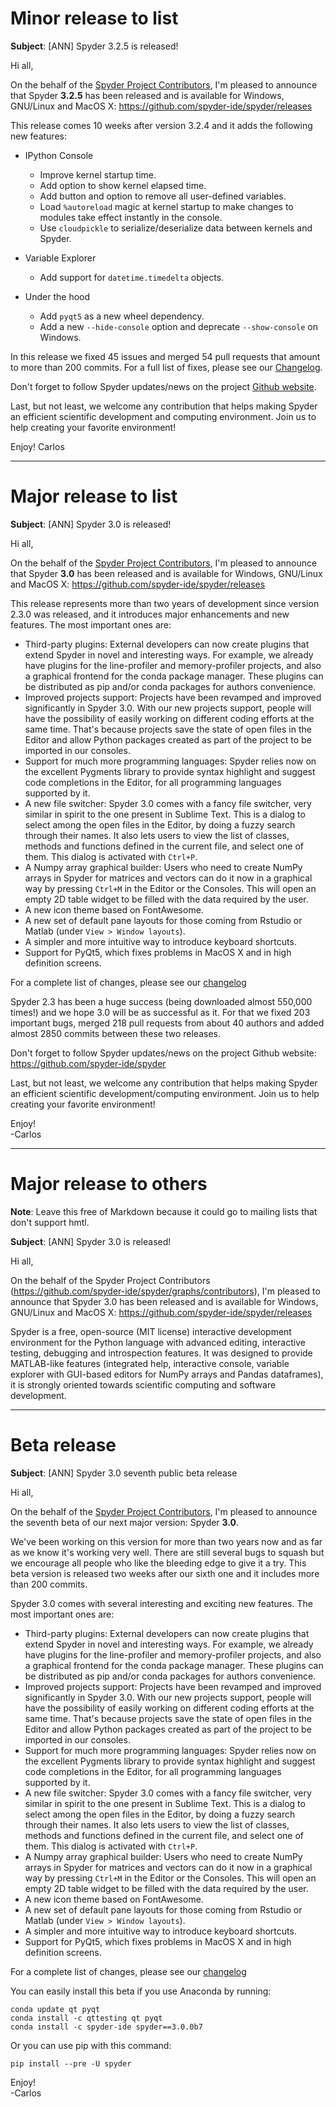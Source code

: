 # Minor release to list

**Subject**: [ANN] Spyder 3.2.5 is released!


Hi all,

On the behalf of the [Spyder Project Contributors](https://github.com/spyder-ide/spyder/graphs/contributors),
I'm pleased to announce that Spyder **3.2.5** has been released and is available for
Windows, GNU/Linux and MacOS X: https://github.com/spyder-ide/spyder/releases

This release comes 10 weeks after version 3.2.4 and it adds the following new
features:

- IPython Console
    * Improve kernel startup time.
    * Add option to show kernel elapsed time.
    * Add button and option to remove all user-defined variables.
    * Load `%autoreload` magic at kernel startup to make changes to
      modules take effect instantly in the console.
    * Use `cloudpickle` to serialize/deserialize data between kernels
      and Spyder.

- Variable Explorer
    * Add support for `datetime.timedelta` objects.

- Under the hood
    * Add `pyqt5` as a new wheel dependency.
    * Add a new `--hide-console` option and deprecate `--show-console`
      on Windows.

In this release we fixed 45 issues and merged 54 pull requests that amount
to more than 200 commits. For a full list of fixes, please see our
[Changelog](https://github.com/spyder-ide/spyder/blob/3.x/CHANGELOG.md).

Don't forget to follow Spyder updates/news on the project
[Github website](https://github.com/spyder-ide/spyder).

Last, but not least, we welcome any contribution that helps making Spyder an
efficient scientific development and computing environment. Join us to help
creating your favorite environment!

Enjoy!
Carlos


----


# Major release to list

**Subject**: [ANN] Spyder 3.0 is released!


Hi all,

On the behalf of the [Spyder Project Contributors](https://github.com/spyder-ide/spyder/graphs/contributors),
I'm pleased to announce that Spyder **3.0** has been released and is available for
Windows, GNU/Linux and MacOS X: https://github.com/spyder-ide/spyder/releases

This release represents more than two years of development since version 2.3.0 was
released, and it introduces major enhancements and new features. The most important ones
are:

* Third-party plugins: External developers can now create plugins that extend Spyder in
  novel and interesting ways. For example, we already have plugins for the line-profiler
  and memory-profiler projects, and also a graphical frontend for the conda package
  manager. These plugins can be distributed as pip and/or conda packages for authors
  convenience.
* Improved projects support: Projects have been revamped and improved significantly in
  Spyder 3.0. With our new projects support, people will have the possibility of easily
  working on different coding efforts at the same time. That's because projects save the
  state of open files in the Editor and allow Python packages created as part of the
  project to be imported in our consoles.
* Support for much more programming languages: Spyder relies now on the excellent Pygments
  library to provide syntax highlight and suggest code completions in the Editor, for all
  programming languages supported by it.
* A new file switcher: Spyder 3.0 comes with a fancy file switcher, very similar in
  spirit to the one present in Sublime Text. This is a dialog to select among the open
  files in the Editor, by doing a fuzzy search through their names. It also lets users to
  view the list of classes, methods and functions defined in the current file, and select
  one of them. This dialog is activated with `Ctrl+P`.
* A Numpy array graphical builder: Users who need to create NumPy arrays in Spyder for
  matrices and vectors can do it now in a graphical way by pressing `Ctrl+M` in the Editor
  or the Consoles. This will open an empty 2D table widget to be filled with the data
  required by the user.
* A new icon theme based on FontAwesome.
* A new set of default pane layouts for those coming from Rstudio or Matlab (under
  `View > Window layouts`).
* A simpler and more intuitive way to introduce keyboard shortcuts.
* Support for PyQt5, which fixes problems in MacOS X and in high definition screens.

For a complete list of changes, please see our
[changelog](https://github.com/spyder-ide/spyder/blob/3.x/CHANGELOG.md)

Spyder 2.3 has been a huge success (being downloaded almost 550,000 times!) and
we hope 3.0 will be as successful as it. For that we fixed 203 important bugs,
merged 218 pull requests from about 40 authors and added almost 2850 commits
between these two releases.

Don't forget to follow Spyder updates/news on the project Github website:
https://github.com/spyder-ide/spyder

Last, but not least, we welcome any contribution that helps making Spyder an
efficient scientific development/computing environment. Join us to help creating
your favorite environment!

Enjoy!<br>
-Carlos


----


# Major release to others

**Note**: Leave this free of Markdown because it could go to mailing lists that
don't support hmtl.

**Subject**: [ANN] Spyder 3.0 is released!


Hi all,

On the behalf of the Spyder Project Contributors (https://github.com/spyder-ide/spyder/graphs/contributors),
I'm pleased to announce that Spyder 3.0 has been released and is available for
Windows, GNU/Linux and MacOS X: https://github.com/spyder-ide/spyder/releases

Spyder is a free, open-source (MIT license) interactive development environment
for the Python language with advanced editing, interactive testing, debugging
and introspection features. It was designed to provide MATLAB-like features
(integrated help, interactive console, variable explorer with GUI-based editors
for NumPy arrays and Pandas dataframes), it is strongly oriented towards
scientific computing and software development.

<The rest is the same as for the list>


----


# Beta release

**Subject**: [ANN] Spyder 3.0 seventh public beta release


Hi all,

On the behalf of the [Spyder Project Contributors](https://github.com/spyder-ide/spyder/graphs/contributors),
I'm pleased to announce the seventh beta of our next major version: Spyder **3.0**.

We've been working on this version for more than two years now and as far as we know
it's working very well. There are still several bugs to squash but we encourage all
people who like the bleeding edge to give it a try. This beta version is released
two weeks after our sixth one and it includes more than 200 commits.

Spyder 3.0 comes with several interesting and exciting new features. The most
important ones are:

* Third-party plugins: External developers can now create plugins that extend Spyder in
  novel and interesting ways. For example, we already have plugins for the line-profiler
  and memory-profiler projects, and also a graphical frontend for the conda package
  manager. These plugins can be distributed as pip and/or conda packages for authors
  convenience.
* Improved projects support: Projects have been revamped and improved significantly in
  Spyder 3.0. With our new projects support, people will have the possibility of easily
  working on different coding efforts at the same time. That's because projects save the
  state of open files in the Editor and allow Python packages created as part of the
  project to be imported in our consoles.
* Support for much more programming languages: Spyder relies now on the excellent Pygments
  library to provide syntax highlight and suggest code completions in the Editor, for all
  programming languages supported by it.
* A new file switcher: Spyder 3.0 comes with a fancy file switcher, very similar in
  spirit to the one present in Sublime Text. This is a dialog to select among the open
  files in the Editor, by doing a fuzzy search through their names. It also lets users to
  view the list of classes, methods and functions defined in the current file, and select
  one of them. This dialog is activated with `Ctrl+P`.
* A Numpy array graphical builder: Users who need to create NumPy arrays in Spyder for
  matrices and vectors can do it now in a graphical way by pressing `Ctrl+M` in the Editor
  or the Consoles. This will open an empty 2D table widget to be filled with the data
  required by the user.
* A new icon theme based on FontAwesome.
* A new set of default pane layouts for those coming from Rstudio or Matlab (under
  `View > Window layouts`).
* A simpler and more intuitive way to introduce keyboard shortcuts.
* Support for PyQt5, which fixes problems in MacOS X and in high definition screens.

For a complete list of changes, please see our
[changelog](https://github.com/spyder-ide/spyder/wiki/Beta-version-changelog)

You can easily install this beta if you use Anaconda by running:

    conda update qt pyqt
    conda install -c qttesting qt pyqt
    conda install -c spyder-ide spyder==3.0.0b7

Or you can use pip with this command:

    pip install --pre -U spyder


Enjoy!<br>
-Carlos
